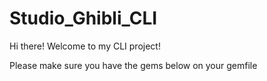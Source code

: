 # Studio_Ghibli_CLI

Hi there! Welcome to my CLI project! 

Please make sure you have the gems below on your gemfile
